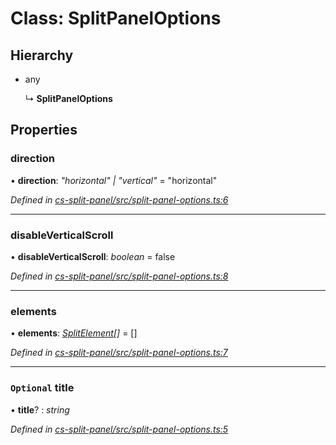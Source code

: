 # Class: SplitPanelOptions

## Hierarchy

* any

  ↳ **SplitPanelOptions**

## Properties

###  direction

• **direction**: *"horizontal" | "vertical"* = "horizontal"

*Defined in [cs-split-panel/src/split-panel-options.ts:6](https://github.com/RichardHovenkamp/csnext/blob/c891e154/packages/cs-split-panel/src/split-panel-options.ts#L6)*

___

###  disableVerticalScroll

• **disableVerticalScroll**: *boolean* = false

*Defined in [cs-split-panel/src/split-panel-options.ts:8](https://github.com/RichardHovenkamp/csnext/blob/c891e154/packages/cs-split-panel/src/split-panel-options.ts#L8)*

___

###  elements

• **elements**: *[SplitElement](_cs_split_panel_src_split_element_.splitelement.md)[]* =  []

*Defined in [cs-split-panel/src/split-panel-options.ts:7](https://github.com/RichardHovenkamp/csnext/blob/c891e154/packages/cs-split-panel/src/split-panel-options.ts#L7)*

___

### `Optional` title

• **title**? : *string*

*Defined in [cs-split-panel/src/split-panel-options.ts:5](https://github.com/RichardHovenkamp/csnext/blob/c891e154/packages/cs-split-panel/src/split-panel-options.ts#L5)*
